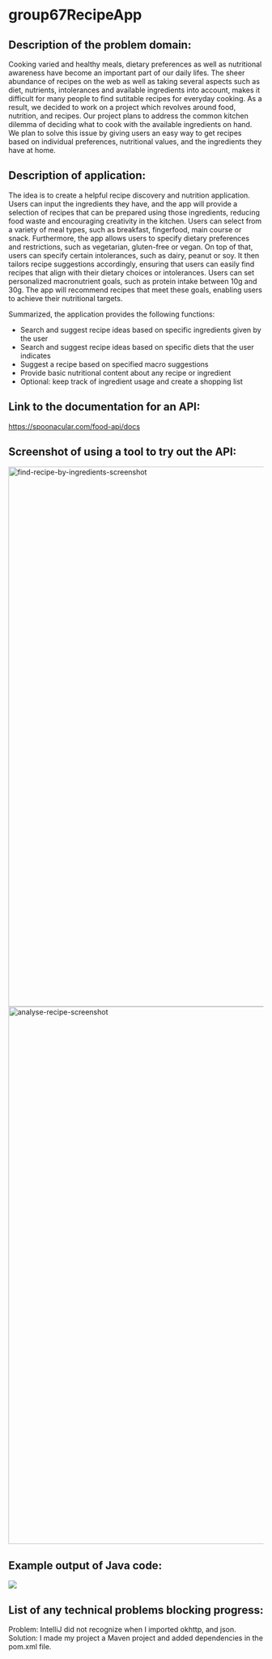 # group67RecipeApp

## Description of the problem domain:
Cooking varied and healthy meals, dietary preferences as well as nutritional awareness have become an important part of our daily lifes. The sheer abundance of recipes on the web as well as taking several aspects such as diet, nutrients, intolerances and available ingredients into account, makes it difficult for many people to find sutitable recipes for everyday cooking.
As a result, we decided to work on a project which revolves around food, nutrition, and recipes. Our project plans to address the common kitchen dilemma of deciding what to cook with the available ingredients on hand. We plan to solve this issue by giving users an easy way to get recipes based on individual preferences, nutritional values, and the ingredients they have at home.

## Description of application:
The idea is to create a helpful recipe discovery and nutrition application.
Users can input the ingredients they have, and the app will provide a selection of recipes that can be prepared using those ingredients, reducing food waste and encouraging creativity in the kitchen. Users can select from a variety of meal types, such as breakfast, fingerfood, main course or snack.
Furthermore, the app allows users to specify dietary preferences and restrictions, such as vegetarian, gluten-free or vegan. 
On top of that, users can specify certain intolerances, such as dairy, peanut or soy. It then tailors recipe suggestions accordingly, ensuring that users can easily find recipes that align with their dietary choices or intolerances. 
Users can set personalized macronutrient goals, such as protein intake between 10g and 30g. The app will recommend recipes that meet these goals, enabling users to achieve their nutritional targets.

Summarized, the application provides the following functions:
* Search and suggest recipe ideas based on specific ingredients given by the user 
* Search and suggest recipe ideas based on specific diets that the user indicates
* Suggest a recipe based on specified macro suggestions
* Provide basic nutritional content about any recipe or ingredient
* Optional: keep track of ingredient usage and create a shopping list

## Link to the documentation for an API:
https://spoonacular.com/food-api/docs

## Screenshot of using a tool to try out the API:
<img width="1067" alt="find-recipe-by-ingredients-screenshot" src="https://github.com/Nina2811aw/group67RecipeApp/assets/77638087/f8faf993-b7eb-484b-93e4-5b031d9fbc75">
<img width="1062" alt="analyse-recipe-screenshot" src="https://github.com/Nina2811aw/group67RecipeApp/assets/77638087/37d57cf3-9770-4173-b7e1-a752931022b5">

## Example output of Java code:
![](/Users/arielkhait/Downloads/Screenshot_2023-10-01_at_18.18.29.png)
## List of any technical problems blocking progress:
Problem: IntelliJ did not recognize when I imported okhttp, and json. 
Solution: I made my project a Maven project and added dependencies in the pom.xml file.
